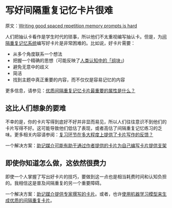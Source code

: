 # 写好间隔重复记忆卡片很难

原文：[Writing good spaced repetition memory prompts is hard](https://notes.andymatuschak.org/z3ntJ7w9C3uapYp1m3gy2EK6PN788guzEoUNN)

人们把抽认卡看作是学生时代的琐事，所以他们不太重视编写抽认卡。但是，为[间隔重复记忆系统](https://notes.andymatuschak.org/z4eXdSMJFv2qVGXSUEKH4vdcHBrLHcFY1ZGfC)编写好卡片是非常困难的。比如说，好卡片需要：

- 从多个角度联系一个想法
- 把握一个精确的思想（可能反映了[人类认知中的「组块」](https://notes.andymatuschak.org/z75gWU7QuiB5L3x6zFGLGQk3fVkuVJ6eKuEwP))
- 避免无意中的歧义
- 简洁
- 找到主题中真正重要的内容，而不仅仅是容易记忆的内容

更多信息，请参见：[优质间隔重复记忆卡片最重要的属性是什么？](https://notes.andymatuschak.org/z42J1vxsMjhkdbrqVfoqjiEesSzfaEqurBtoJ)

## 这比人们想象的要难

不幸的是，你的卡片写得到底好不好并非显而易见，所以人们往往意识不到他们的卡片写得不好。这可能导致他们低估了表现，或者高估了间隔重复记忆练习的乏味。更多相关内容请参阅：[复习环节在多大程度上提供了卡片写作的反馈？](https://notes.andymatuschak.org/z44Y2oioTS1nH8cN2RSVJHKgRpVvR9Fa77DHq)

一个解决方案：[助记媒介可能有助于通过作者提供的卡片为自己编写卡片提供支架](https://notes.andymatuschak.org/z4j3bcyJfBzGdpEoQje9gaVeECfsZFgMEhBNL)

## 即使你知道怎么做，这依然很费力

即使一个人掌握了写出好卡片的技巧，要做到这一点也是相当耗费时间和认知负担的。我相信这是普及间隔重复的另一个重要障碍。

一个解决方案：[助记媒介提供专家撰写的卡片](https://notes.andymatuschak.org/z8ASeF682pSQ3feo8LHpLzk3u3SNpVUgNxMAU)。或者，也许[使用机器学习模型来生成优质的间隔重复卡片](https://notes.andymatuschak.org/z2DY7qsP5iHsiA5hxUHheV8hu7Xe96vdGyYX)。